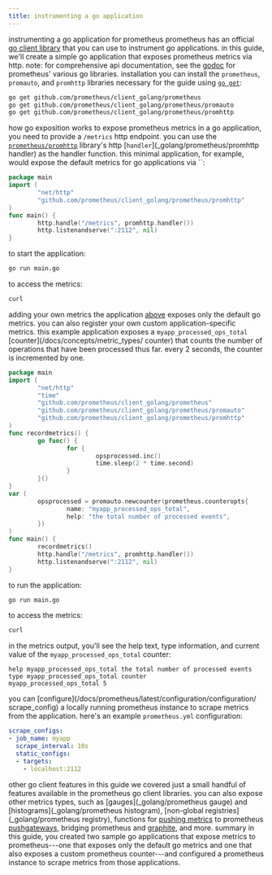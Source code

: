 ```yaml
---
title: instrumenting a go application
---
```

instrumenting a go application for prometheus
prometheus has an official [go client library](_golang) that you can use to instrument go applications. in this guide, we'll create a simple go application that exposes prometheus metrics via http.
note: for comprehensive api documentation, see the [godoc](_golang) for prometheus' various go libraries.
installation
you can install the `prometheus`, `promauto`, and `promhttp` libraries necessary for the guide using [`go get`](_command.html):
```bash
go get github.com/prometheus/client_golang/prometheus
go get github.com/prometheus/client_golang/prometheus/promauto
go get github.com/prometheus/client_golang/prometheus/promhttp
```
how go exposition works
to expose prometheus metrics in a go application, you need to provide a `/metrics` http endpoint. you can use the [`prometheus/promhttp`](_golang/prometheus/promhttp) library's http [`handler`](_golang/prometheus/promhttp
handler) as the handler function.
this minimal application, for example, would expose the default metrics for go applications via ``:
```go
package main
import (
        "net/http"
        "github.com/prometheus/client_golang/prometheus/promhttp"
)
func main() {
        http.handle("/metrics", promhttp.handler())
        http.listenandserve(":2112", nil)
}
```
to start the application:
```bash
go run main.go
```
to access the metrics:
```bash
curl 
```
adding your own metrics
the application [above](
how-go-exposition-works) exposes only the default go metrics. you can also register your own custom application-specific metrics. this example application exposes a `myapp_processed_ops_total` [counter](/docs/concepts/metric_types/
counter) that counts the number of operations that have been processed thus far. every 2 seconds, the counter is incremented by one.
```go
package main
import (
        "net/http"
        "time"
        "github.com/prometheus/client_golang/prometheus"
        "github.com/prometheus/client_golang/prometheus/promauto"
        "github.com/prometheus/client_golang/prometheus/promhttp"
)
func recordmetrics() {
        go func() {
                for {
                        opsprocessed.inc()
                        time.sleep(2 * time.second)
                }
        }()
}
var (
        opsprocessed = promauto.newcounter(prometheus.counteropts{
                name: "myapp_processed_ops_total",
                help: "the total number of processed events",
        })
)
func main() {
        recordmetrics()
        http.handle("/metrics", promhttp.handler())
        http.listenandserve(":2112", nil)
}
```
to run the application:
```bash
go run main.go
```
to access the metrics:
```bash
curl 
```
in the metrics output, you'll see the help text, type information, and current value of the `myapp_processed_ops_total` counter:
```
help myapp_processed_ops_total the total number of processed events
type myapp_processed_ops_total counter
myapp_processed_ops_total 5
```
you can [configure](/docs/prometheus/latest/configuration/configuration/
scrape_config) a locally running prometheus instance to scrape metrics from the application. here's an example `prometheus.yml` configuration:
```yaml
scrape_configs:
- job_name: myapp
  scrape_interval: 10s
  static_configs:
  - targets:
    - localhost:2112
```
other go client features
in this guide we covered just a small handful of features available in the prometheus go client libraries. you can also expose other metrics types, such as [gauges](_golang/prometheus
gauge) and [histograms](_golang/prometheus
histogram), [non-global registries](_golang/prometheus
registry), functions for [pushing metrics](_golang/prometheus/push) to prometheus [pushgateways](/docs/instrumenting/pushing/), bridging prometheus and [graphite](_golang/prometheus/graphite), and more.
summary
in this guide, you created two sample go applications that expose metrics to prometheus---one that exposes only the default go metrics and one that also exposes a custom prometheus counter---and configured a prometheus instance to scrape metrics from those applications.